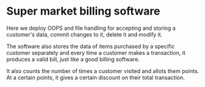 # Super market billing software

Here we deploy OOPS and file handling for accepting and storing a customer's data, commit changes to it, delete it and modify it.

The software also stores the data of items purchased by a specific customer separately and every time a customer makes a transaction, it produces a valid bill, just like a good billing software.

It also counts the number of times a customer visited and allots them points. At a certain points, it gives a certain discount on their total transaction.
